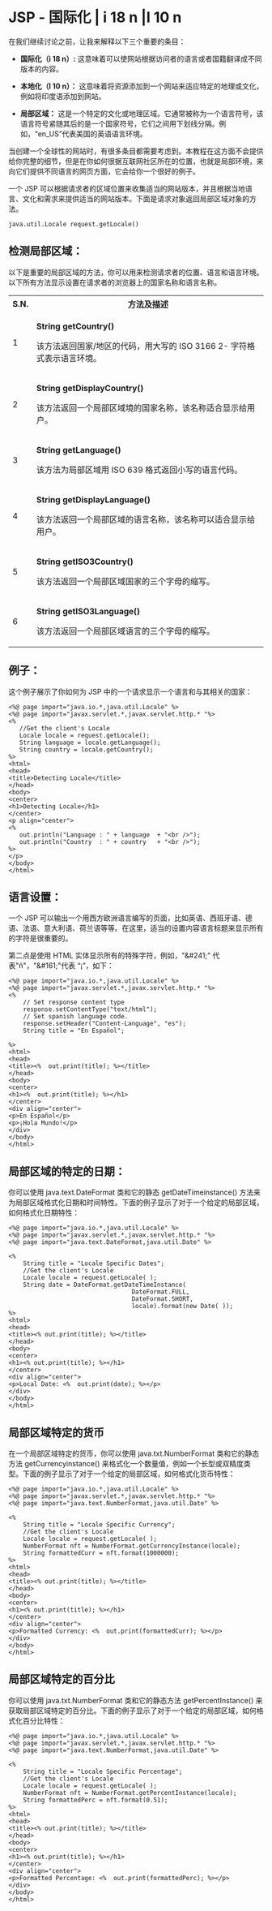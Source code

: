 # JSP - 国际化 | i 18 n |I 10 n 

在我们继续讨论之前，让我来解释以下三个重要的条目：


- **国际化（i 18 n）:** 这意味着可以使网站根据访问者的语言或者国籍翻译成不同版本的内容。

- **本地化（I 10 n）：** 这意味着将资源添加到一个网站来适应特定的地理或文化，例如将印度语添加到网站。

- **局部区域：** 这是一个特定的文化或地理区域。它通常被称为一个语言符号，该语言符号紧随其后的是一个国家符号，它们之间用下划线分隔。例如，“en_US”代表美国的英语语言环境。

当创建一个全球性的网站时，有很多条目都需要考虑到。本教程在这方面不会提供给你完整的细节，但是在你如何很据互联网社区所在的位置，也就是局部环境，来向它们提供不同语言的网页方面，它会给你一个很好的例子。

一个 JSP 可以根据请求者的区域位置来收集适当的网站版本，并且根据当地语言、文化和需求来提供适当的网站版本。下面是请求对象返回局部区域对象的方法。

```
java.util.Locale request.getLocale() 
```

## 检测局部区域： 

以下是重要的局部区域的方法，你可以用来检测请求者的位置、语言和语言环境。以下所有方法显示设置在请求者的浏览器上的国家名称和语言名称。

<table class="table table-bordered"> 
	<tr><th style="width:5%">S.N.</th><th>方法及描述</th></tr> 
	<tr><td>1</td><td><p><b>String getCountry()</b></p> 
	<p>该方法返回国家/地区的代码，用大写的 ISO 3166 2- 字符格式表示语言环境。</p></td></tr> 
	<tr><td>2</td><td><p><b>String getDisplayCountry()</b></p> 
	<p>该方法返回一个局部区域境的国家名称，该名称适合显示给用户。</p></td></tr> 
	<tr><td>3</td><td><p><b>String getLanguage()</b></p> 
	<p>该方法为局部区域用 ISO 639 格式返回小写的语言代码。</p></td></tr> 
	<tr><td>4</td><td><p><b>String getDisplayLanguage()</b></p> 
	<p>该方法返回一个局部区域的语言名称，该名称可以适合显示给用户。</p></td></tr> 
	<tr><td>5</td><td><p><b>String getISO3Country()</b></p> 
	<p>该方法返回一个局部区域国家的三个字母的缩写。</p></td></tr> 
	<tr><td>6</td><td><p><b>String getISO3Language()</b></p> 
	<p>该方法返回一个局部区域语言的三个字母的缩写。</p></td></tr> 
	</table> 

## 例子： 

这个例子展示了你如何为 JSP 中的一个请求显示一个语言和与其相关的国家：

```
<%@ page import="java.io.*,java.util.Locale" %>
<%@ page import="javax.servlet.*,javax.servlet.http.* "%>
<%
   //Get the client's Locale
   Locale locale = request.getLocale();
   String language = locale.getLanguage();
   String country = locale.getCountry();
%>
<html>
<head>
<title>Detecting Locale</title>
</head>
<body>
<center>
<h1>Detecting Locale</h1>
</center>
<p align="center">
<% 
   out.println("Language : " + language  + "<br />");
   out.println("Country  : " + country   + "<br />");
%>
</p>
</body>
</html>
```

## 语言设置：  

一个 JSP 可以输出一个用西方欧洲语言编写的页面，比如英语、西班牙语、德语、法语、意大利语、荷兰语等等。在这里，适当的设置内容语言标题来显示所有的字符是很重要的。

第二点是使用 HTML 实体显示所有的特殊字符，例如，"&amp;#241;" 代表"&#241;"，"&amp;#161;"代表 “&#161;”，如下：


```
<%@ page import="java.io.*,java.util.Locale" %>
<%@ page import="javax.servlet.*,javax.servlet.http.* "%>
<%
    // Set response content type
    response.setContentType("text/html");
    // Set spanish language code.
    response.setHeader("Content-Language", "es");
    String title = "En Español";

%>
<html>
<head>
<title><%  out.print(title); %></title>
</head>
<body>
<center>
<h1><%  out.print(title); %></h1>
</center>
<div align="center">
<p>En Español</p>
<p>¡Hola Mundo!</p>
</div>
</body>
</html>
```

## 局部区域的特定的日期： 

你可以使用 java.text.DateFormat 类和它的静态 getDateTimeinstance() 方法来为局部区域格式化日期和时间特性。下面的例子显示了对于一个给定的局部区域，如何格式化日期特性：

```
<%@ page import="java.io.*,java.util.Locale" %>
<%@ page import="javax.servlet.*,javax.servlet.http.* "%>
<%@ page import="java.text.DateFormat,java.util.Date" %>

<%
    String title = "Locale Specific Dates";
    //Get the client's Locale
    Locale locale = request.getLocale( );
    String date = DateFormat.getDateTimeInstance(
                                  DateFormat.FULL, 
                                  DateFormat.SHORT, 
                                  locale).format(new Date( ));
%>
<html>
<head>
<title><% out.print(title); %></title>
</head>
<body>
<center>
<h1><% out.print(title); %></h1>
</center>
<div align="center">
<p>Local Date: <%  out.print(date); %></p>
</div>
</body>
</html>
```

## 局部区域特定的货币 

在一个局部区域特定的货币，你可以使用 java.txt.NumberFormat 类和它的静态方法 getCurrencyinstance() 来格式化一个数量值，例如一个长型或双精度类型。下面的例子显示了对于一个给定的局部区域，如何格式化货币特性：


```
<%@ page import="java.io.*,java.util.Locale" %>
<%@ page import="javax.servlet.*,javax.servlet.http.* "%>
<%@ page import="java.text.NumberFormat,java.util.Date" %>

<%
    String title = "Locale Specific Currency";
    //Get the client's Locale
    Locale locale = request.getLocale( );
    NumberFormat nft = NumberFormat.getCurrencyInstance(locale);
    String formattedCurr = nft.format(1000000);
%>
<html>
<head>
<title><% out.print(title); %></title>
</head>
<body>
<center>
<h1><% out.print(title); %></h1>
</center>
<div align="center">
<p>Formatted Currency: <%  out.print(formattedCurr); %></p>
</div>
</body>
</html>
```

## 局部区域特定的百分比  

你可以使用 java.txt.NumberFormat 类和它的静态方法 getPercentInstance() 来获取局部区域特定的百分比。下面的例子显示了对于一个给定的局部区域，如何格式化百分比特性：

```
<%@ page import="java.io.*,java.util.Locale" %>
<%@ page import="javax.servlet.*,javax.servlet.http.* "%>
<%@ page import="java.text.NumberFormat,java.util.Date" %>

<%
    String title = "Locale Specific Percentage";
    //Get the client's Locale
    Locale locale = request.getLocale( );
    NumberFormat nft = NumberFormat.getPercentInstance(locale);
    String formattedPerc = nft.format(0.51);
%>
<html>
<head>
<title><% out.print(title); %></title>
</head>
<body>
<center>
<h1><% out.print(title); %></h1>
</center>
<div align="center">
<p>Formatted Percentage: <%  out.print(formattedPerc); %></p>
</div>
</body>
</html>
```



